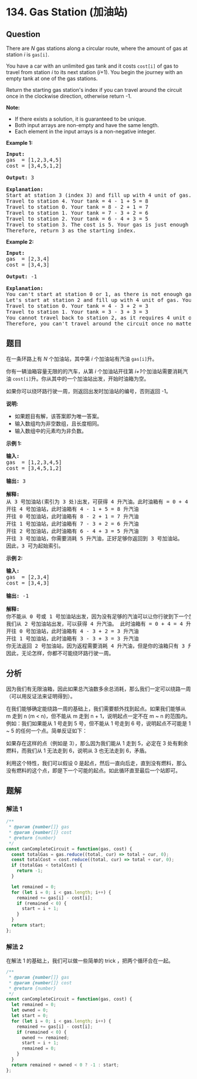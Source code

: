# 134. Gas Station (加油站)

## Question

There are _N_ gas stations along a circular route, where the amount of gas at station _i_ is `gas[i]`.

You have a car with an unlimited gas tank and it costs `cost[i]` of gas to travel from station _i_ to its next station (_i_+1). You begin the journey with an empty tank at one of the gas stations.

Return the starting gas station's index if you can travel around the circuit once in the clockwise direction, otherwise return -1.

**Note:**

-   If there exists a solution, it is guaranteed to be unique.
-   Both input arrays are non-empty and have the same length.
-   Each element in the input arrays is a non-negative integer.

**Example 1:**

<pre><strong>Input:</strong> 
gas  = [1,2,3,4,5]
cost = [3,4,5,1,2]

<strong>Output:</strong> 3

<strong>Explanation:
</strong>Start at station 3 (index 3) and fill up with 4 unit of gas. Your tank = 0 + 4 = 4
Travel to station 4. Your tank = 4 - 1 + 5 = 8
Travel to station 0. Your tank = 8 - 2 + 1 = 7
Travel to station 1. Your tank = 7 - 3 + 2 = 6
Travel to station 2. Your tank = 6 - 4 + 3 = 5
Travel to station 3. The cost is 5. Your gas is just enough to travel back to station 3.
Therefore, return 3 as the starting index.
</pre>

**Example 2:**

<pre><strong>Input:</strong> 
gas  = [2,3,4]
cost = [3,4,3]

<strong>Output:</strong> -1

<strong>Explanation:
</strong>You can't start at station 0 or 1, as there is not enough gas to travel to the next station.
Let's start at station 2 and fill up with 4 unit of gas. Your tank = 0 + 4 = 4
Travel to station 0. Your tank = 4 - 3 + 2 = 3
Travel to station 1. Your tank = 3 - 3 + 3 = 3
You cannot travel back to station 2, as it requires 4 unit of gas but you only have 3.
Therefore, you can't travel around the circuit once no matter where you start.
</pre>

## 题目

在一条环路上有 _N_ 个加油站，其中第 _i_ 个加油站有汽油 `gas[i]`升。

你有一辆油箱容量无限的的汽车，从第 _i_ 个加油站开往第 *i+1*个加油站需要消耗汽油 `cost[i]`升。你从其中的一个加油站出发，开始时油箱为空。

如果你可以绕环路行驶一周，则返回出发时加油站的编号，否则返回 -1。

**说明:**

-   如果题目有解，该答案即为唯一答案。
-   输入数组均为非空数组，且长度相同。
-   输入数组中的元素均为非负数。

**示例 1:**

<pre><strong>输入:</strong> 
gas  = [1,2,3,4,5]
cost = [3,4,5,1,2]

<strong>输出:</strong> 3

<strong>解释:
</strong>从 3 号加油站(索引为 3 处)出发，可获得 4 升汽油。此时油箱有 = 0 + 4 = 4 升汽油
开往 4 号加油站，此时油箱有 4 - 1 + 5 = 8 升汽油
开往 0 号加油站，此时油箱有 8 - 2 + 1 = 7 升汽油
开往 1 号加油站，此时油箱有 7 - 3 + 2 = 6 升汽油
开往 2 号加油站，此时油箱有 6 - 4 + 3 = 5 升汽油
开往 3 号加油站，你需要消耗 5 升汽油，正好足够你返回到 3 号加油站。
因此，3 可为起始索引。</pre>

**示例 2:**

<pre><strong>输入:</strong> 
gas  = [2,3,4]
cost = [3,4,3]

<strong>输出:</strong> -1

<strong>解释:
</strong>你不能从 0 号或 1 号加油站出发，因为没有足够的汽油可以让你行驶到下一个加油站。
我们从 2 号加油站出发，可以获得 4 升汽油。 此时油箱有 = 0 + 4 = 4 升汽油
开往 0 号加油站，此时油箱有 4 - 3 + 2 = 3 升汽油
开往 1 号加油站，此时油箱有 3 - 3 + 3 = 3 升汽油
你无法返回 2 号加油站，因为返程需要消耗 4 升汽油，但是你的油箱只有 3 升汽油。
因此，无论怎样，你都不可能绕环路行驶一周。</pre>

## 分析

因为我们有无限油箱，因此如果总汽油数多余总消耗，那么我们一定可以绕路一周（可以用反证法来证明得到）。

在我们能够确定能绕路一周的基础上，我们需要额外找到起点。如果我们能够从 m 走到 n (m < n)，但不能从 m 走到 n + 1，说明起点一定不在 m ~ n 的范围内。例如：我们如果能从 1 号走到 5 号，但不能从 1 号走到 6 号，说明起点不可能是 1 ~ 5 的任何一个点。简单反证如下：

如果存在这样的点（例如是 3），那么因为我们能从 1 走到 5，必定在 3 处有剩余燃料，而我们从 1 无法走到 6，说明从 3 也无法走到 6，矛盾。

利用这个特性，我们可以假设 0 是起点，然后一直向后走，直到没有燃料，那么没有燃料的这个点，即是下一个可能的起点。如此循环直至最后一个站即可。

## 题解

### 解法 1

```javascript
/**
 * @param {number[]} gas
 * @param {number[]} cost
 * @return {number}
 */
const canCompleteCircuit = function(gas, cost) {
  const totalGas = gas.reduce((total, cur) => total + cur, 0);
  const totalCost = cost.reduce((total, cur) => total + cur, 0);
  if (totalGas < totalCost) {
    return -1;
  }

  let remained = 0;
  for (let i = 0; i < gas.length; i++) {
    remained += gas[i] - cost[i];
    if (remained < 0) {
      start = i + 1;
    }
  }
  return start;
};
```

### 解法 2

在解法 1 的基础上，我们可以做一些简单的 trick ，把两个循环合在一起。

```javascript
/**
 * @param {number[]} gas
 * @param {number[]} cost
 * @return {number}
 */
const canCompleteCircuit = function(gas, cost) {
  let remained = 0;
  let owned = 0;
  let start = 0;
  for (let i = 0; i < gas.length; i++) {
    remained += gas[i] - cost[i];
    if (remained < 0) {
      owned += remained;
      start = i + 1;
      remained = 0;
    }
  }
  return remained + owned < 0 ? -1 : start;
};
```
